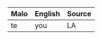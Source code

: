 Malo                    | English          | Source
----------------------- | ---------------- | --------------
te                      | you              | LA


